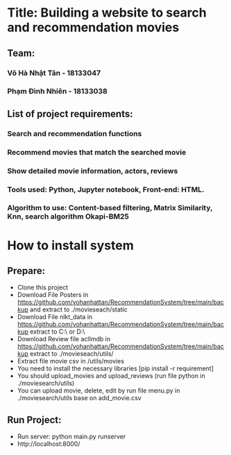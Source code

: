 # Title: Building a website to search and recommendation movies
## Team:
### Võ Hà Nhật Tân - 18133047
### Phạm Đình Nhiên - 18133038
## List of project requirements:
### Search and recommendation functions
### Recommend movies that match the searched movie
### Show detailed movie information, actors, reviews
### Tools used: Python, Jupyter notebook, Front-end: HTML.
### Algorithm to use: Content-based filtering, Matrix Similarity, Knn, search algorithm Okapi-BM25

# How to install system
## Prepare:
- Clone this project
- Download File Posters in https://github.com/vohanhattan/RecommendationSystem/tree/main/backup and extract to ./movieseach/static
- Download File nlkt_data in https://github.com/vohanhattan/RecommendationSystem/tree/main/backup extract to C:\ or D:\
- Download Review file aclImdb in https://github.com/vohanhattan/RecommendationSystem/tree/main/backup extract to ./movieseach/utils/
- Extract file movie csv in /utils/movies
- You need to install the necessary libraries [pip install -r requirement]
- You should upload_movies and upload_reviews (run file python in ./moviesearch/utils)
- You can upload movie, delete, edit by run file menu.py in ./moviesearch/utils base on add_movie.csv

## Run Project:
- Run server: python main.py runserver
- http://localhost:8000/
